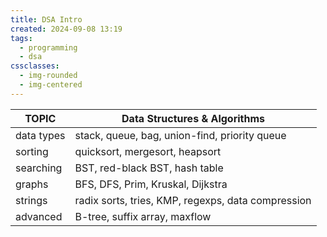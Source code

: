 ```yaml
---
title: DSA Intro
created: 2024-09-08 13:19
tags:
  - programming
  - dsa
cssclasses:
  - img-rounded
  - img-centered
---
```


| TOPIC      | Data Structures & Algorithms                       |
| ---------- | -------------------------------------------------- |
| data types | stack, queue, bag, union-find, priority queue      |
| sorting    | quicksort, mergesort, heapsort                     |
| searching  | BST, red-black BST, hash table                     |
| graphs     | BFS, DFS, Prim, Kruskal, Dijkstra                  |
| strings    | radix sorts, tries, KMP, regexps, data compression |
| advanced   | B-tree, suffix array, maxflow                      |
